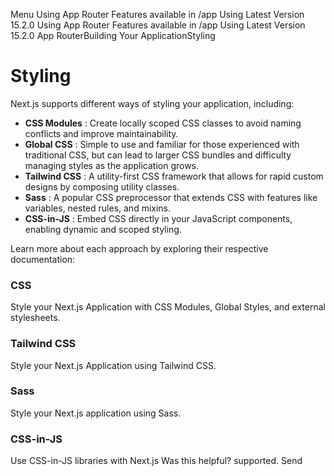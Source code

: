 Menu
Using App Router
Features available in /app
Using Latest Version
15.2.0
Using App Router
Features available in /app
Using Latest Version
15.2.0
App RouterBuilding Your ApplicationStyling
# Styling
Next.js supports different ways of styling your application, including:
  * **CSS Modules** : Create locally scoped CSS classes to avoid naming conflicts and improve maintainability.
  * **Global CSS** : Simple to use and familiar for those experienced with traditional CSS, but can lead to larger CSS bundles and difficulty managing styles as the application grows.
  * **Tailwind CSS** : A utility-first CSS framework that allows for rapid custom designs by composing utility classes.
  * **Sass** : A popular CSS preprocessor that extends CSS with features like variables, nested rules, and mixins.
  * **CSS-in-JS** : Embed CSS directly in your JavaScript components, enabling dynamic and scoped styling.


Learn more about each approach by exploring their respective documentation:
### CSS
Style your Next.js Application with CSS Modules, Global Styles, and external stylesheets.
### Tailwind CSS
Style your Next.js Application using Tailwind CSS.
### Sass
Style your Next.js application using Sass.
### CSS-in-JS
Use CSS-in-JS libraries with Next.js
Was this helpful?
supported.
Send
